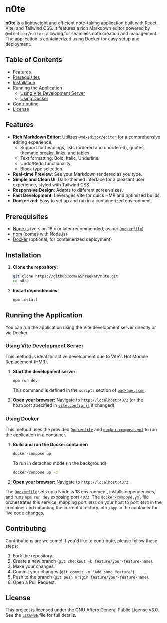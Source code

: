 # n0te

**n0te** is a lightweight and efficient note-taking application built with React, Vite, and Tailwind CSS. It features a rich Markdown editor powered by `@mdxeditor/editor`, allowing for seamless note creation and management. The application is containerized using Docker for easy setup and deployment.

## Table of Contents

- [Features](#features)
- [Prerequisites](#prerequisites)
- [Installation](#installation)
- [Running the Application](#running-the-application)
  - [Using Vite Development Server](#using-vite-development-server)
  - [Using Docker](#using-docker)
- [Contributing](#contributing)
- [License](#license)

## Features

- **Rich Markdown Editor**: Utilizes [`@mdxeditor/editor`](https://mdxeditor.dev/) for a comprehensive editing experience.
  - Support for headings, lists (ordered and unordered), quotes, thematic breaks, links, and tables.
  - Text formatting: Bold, Italic, Underline.
  - Undo/Redo functionality.
  - Block type selection.
- **Real-time Preview**: See your Markdown rendered as you type.
- **Simple and Clean UI**: Dark-themed interface for a pleasant user experience, styled with Tailwind CSS.
- **Responsive Design**: Adapts to different screen sizes.
- **Fast Development**: Leverages Vite for quick HMR and optimized builds.
- **Dockerized**: Easy to set up and run in a containerized environment.

## Prerequisites

- [Node.js](https://nodejs.org/) (version 18.x or later recommended, as per [`Dockerfile`](Dockerfile))
- [npm](https://www.npmjs.com/) (comes with Node.js)
- [Docker](https://www.docker.com/get-started) (optional, for containerized deployment)

## Installation

1.  **Clone the repository:**
    ```bash
    git clone https://github.com/GShreekar/n0te.git
    cd n0te
    ```

2.  **Install dependencies:**
    ```bash
    npm install
    ```

## Running the Application

You can run the application using the Vite development server directly or via Docker.

### Using Vite Development Server

This method is ideal for active development due to Vite's Hot Module Replacement (HMR).

1.  **Start the development server:**
    ```bash
    npm run dev
    ```
    This command is defined in the `scripts` section of [`package.json`](package.json).

2.  **Open your browser:**
    Navigate to `http://localhost:4073` (or the host/port specified in [`vite.config.js`](vite.config.js) if changed).

### Using Docker

This method uses the provided [`Dockerfile`](Dockerfile) and [`docker-compose.yml`](docker-compose.yml) to run the application in a container.

1.  **Build and run the Docker container:**
    ```bash
    docker-compose up
    ```
    To run in detached mode (in the background):
    ```bash
    docker-compose up -d
    ```

2.  **Open your browser:**
    Navigate to `http://localhost:4073`.

The [`Dockerfile`](Dockerfile) sets up a Node.js 18 environment, installs dependencies, and runs `npm run dev` exposing port `4073`. The [`docker-compose.yml`](docker-compose.yml) file orchestrates this service, mapping port `4073` on your host to port `4073` in the container and mounting the current directory into `/app` in the container for live code changes.

## Contributing

Contributions are welcome! If you'd like to contribute, please follow these steps:

1.  Fork the repository.
2.  Create a new branch (`git checkout -b feature/your-feature-name`).
3.  Make your changes.
4.  Commit your changes (`git commit -m 'Add some feature'`).
5.  Push to the branch (`git push origin feature/your-feature-name`).
6.  Open a Pull Request.

## License

This project is licensed under the GNU Affero General Public License v3.0. See the [`LICENSE`](LICENSE) file for full details.